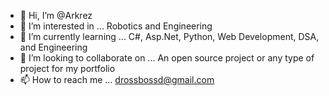 - 👋 Hi, I’m @Arkrez
- 👀 I’m interested in ... Robotics and Engineering
- 🌱 I’m currently learning ... C#, Asp.Net, Python, Web Development, DSA, and Engineering
- 💞️ I’m looking to collaborate on ... An open source project or any type of project for my portfolio
- 📫 How to reach me ... drossbossd@gmail.com

<!---
Arkrez/Arkrez is a ✨ special ✨ repository because its `README.md` (this file) appears on your GitHub profile.
You can click the Preview link to take a look at your changes.
--->
